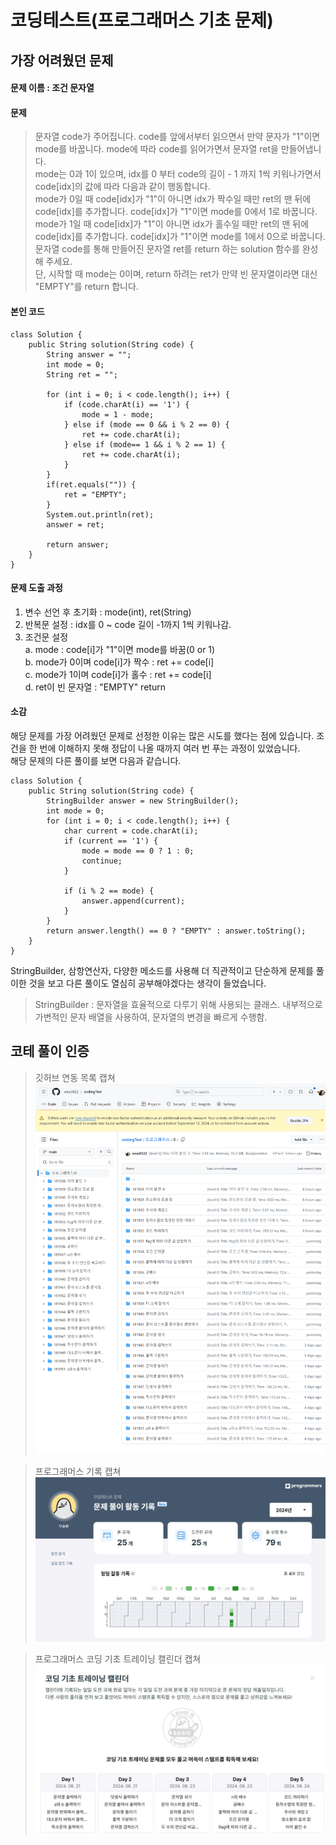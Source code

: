 # 코딩테스트(프로그래머스 기초 문제)
## 가장 어려웠던 문제

#### 문제 이름 : 조건 문자열

#### 문제
> 문자열 code가 주어집니다.
code를 앞에서부터 읽으면서 만약 문자가 "1"이면 mode를 바꿉니다. mode에 따라 code를 읽어가면서 문자열 ret을 만들어냅니다.   
mode는 0과 1이 있으며, idx를 0 부터 code의 길이 - 1 까지 1씩 키워나가면서 code[idx]의 값에 따라 다음과 같이 행동합니다.   
mode가 0일 때 code[idx]가 "1"이 아니면 idx가 짝수일 때만 ret의 맨 뒤에 code[idx]를 추가합니다.
code[idx]가 "1"이면 mode를 0에서 1로 바꿉니다.   
mode가 1일 때 code[idx]가 "1"이 아니면 idx가 홀수일 때만 ret의 맨 뒤에 code[idx]를 추가합니다.
code[idx]가 "1"이면 mode를 1에서 0으로 바꿉니다.   
문자열 code를 통해 만들어진 문자열 ret를 return 하는 solution 함수를 완성해 주세요.   
단, 시작할 때 mode는 0이며, return 하려는 ret가 만약 빈 문자열이라면 대신 "EMPTY"를 return 합니다.

#### 본인 코드
```
class Solution {
    public String solution(String code) {
        String answer = "";
        int mode = 0;
        String ret = "";
        
        for (int i = 0; i < code.length(); i++) {
            if (code.charAt(i) == '1') {
                mode = 1 - mode;
            } else if (mode == 0 && i % 2 == 0) {
                ret += code.charAt(i);
            } else if (mode== 1 && i % 2 == 1) {
                ret += code.charAt(i);
            }
        }
        if(ret.equals("")) {
            ret = "EMPTY";
        }
        System.out.println(ret);
        answer = ret;
        
        return answer;
    }
}
```

#### 문제 도출 과정
1. 변수 선언 후 초기화 : mode(int), ret(String)
2. 반복문 설정 : idx를 0 ~ code 길이 -1까지 1씩 키워나감.
3. 조건문 설정   
a.  mode : code[i]가 "1"이면 mode를 바꿈(0 or 1)   
b. mode가 0이며 code[i]가 짝수 : ret += code[i]   
c. mode가 1이며 code[i]가 홀수 : ret += code[i]   
d. ret이 빈 문자열 : "EMPTY" return

#### 소감
해당 문제를 가장 어려웠던 문제로 선정한 이유는 많은 시도를 했다는 점에 있습니다. 조건을 한 번에 이해하지 못해 정답이 나올 때까지 여러 번 푸는 과정이 있었습니다.    
해당 문제의 다른 풀이를 보면 다음과 같습니다.
```
class Solution {
    public String solution(String code) {
        StringBuilder answer = new StringBuilder();
        int mode = 0;
        for (int i = 0; i < code.length(); i++) {
            char current = code.charAt(i);
            if (current == '1') {
                mode = mode == 0 ? 1 : 0;
                continue;
            }

            if (i % 2 == mode) {
                answer.append(current);
            }
        }
        return answer.length() == 0 ? "EMPTY" : answer.toString();
    }
}
``` 
StringBuilder, 삼항연산자, 다양한 메소드를 사용해 더 직관적이고 단순하게 문제를 풀이한 것을 보고 다른 풀이도 열심히 공부해야겠다는 생각이 들었습니다.
> StringBuilder : 문자열을 효율적으로 다루기 위해 사용되는 클래스. 내부적으로 가변적인 문자 배열을 사용하여, 문자열의 변경을 빠르게 수행함.

## 코테 풀이 인증
> 깃허브 연동 목록 캡쳐
![깃허브 연동 목록 캡쳐](./image/01.png)

> 프로그래머스 기록 캡쳐   
![깃허브 연동 목록 캡쳐](./image/03.jpg)

> 프로그래머스 코딩 기초 트레이닝 캘린더 캡쳐   
![깃허브 연동 목록 캡쳐](./image/02.jpg)
